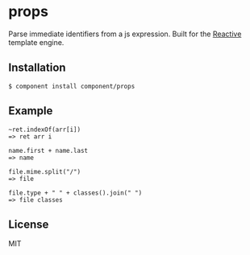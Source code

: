 
# props

  Parse immediate identifiers from a js expression. Built for the [Reactive](https://github.com/component/reactive) template engine.

## Installation

    $ component install component/props

## Example

```
~ret.indexOf(arr[i])
=> ret arr i

name.first + name.last
=> name

file.mime.split("/")
=> file

file.type + " " + classes().join(" ")
=> file classes
```

## License

  MIT

